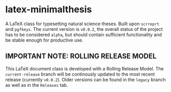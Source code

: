 # latex-minimalthesis
A LaTeX class for typesetting natural science theses. Built upon `scrreprt` and `pgfkeys`. The current version is `v0.0.2`, the overall status of the project has to be considered `alpha`, but should contain sufficient functionality and be stable enough for productive use.

## IMPORTANT NOTE: ROLLING RELEASE MODEL
This LaTeX document class is developed with a Rolling Release Model. The `current-release` branch will be continously updated to the most recent release (currently `v0.0.2`).
Older versions can be found in the `legacy` branch as well as in the `Releases` tab.
